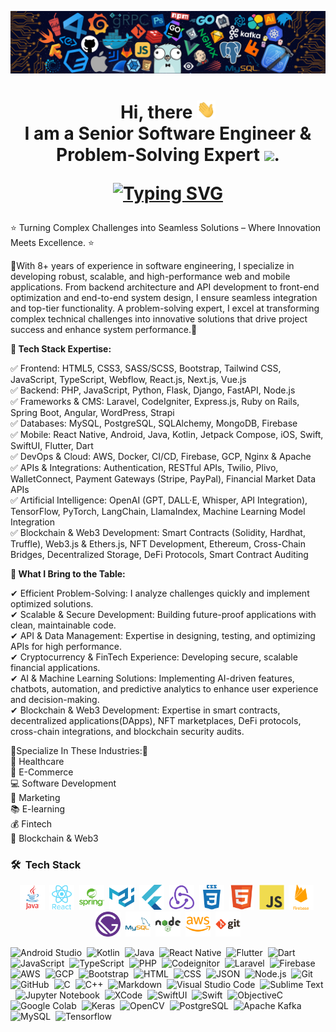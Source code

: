 <div id="header" align="center">
<!--   <img src="https://media.giphy.com/media/M9gbBd9nbDrOTu1Mqx/giphy.gif" width="100"/> -->
</div>
<div align="center">
</div>

<p align="center"><img src="https://raw.githubusercontent.com/KevinPatel04/KevinPatel04/master/header.png"></p>

<h1 align="center" width="100px">Hi, there <img src="https://raw.githubusercontent.com/KevinPatel04/KevinPatel04/master/Hi.gif" width="30px"><br /> I am a Senior Software Engineer & Problem-Solving Expert <img src="https://media.giphy.com/media/WUlplcMpOCEmTGBtBW/giphy.gif" width="30">.


[![Typing SVG](https://readme-typing-svg.herokuapp.com?font=Architects+Daughter&size=25&pause=1000&color=FA573A&center=true&vCenter=true&multiline=true&width=700&height=100&lines=I+am+a+senior+full+stack+developer;with+8%2B+years+of+experience+in+mobile+and+web+development)](https://git.io/typing-svg)
  

</h1>


⭐ Turning Complex Challenges into Seamless Solutions – Where Innovation Meets Excellence. ⭐

🚀With 8+ years of experience in software engineering, I specialize in developing robust, scalable, and high-performance web and mobile applications. From backend architecture and API development to front-end optimization and end-to-end system design, I ensure seamless integration and top-tier functionality. A problem-solving expert, I excel at transforming complex technical challenges into innovative solutions that drive project success and enhance system performance.🚀

<strong> 🔹 Tech Stack Expertise:</strong>

✅ Frontend: HTML5, CSS3, SASS/SCSS, Bootstrap, Tailwind CSS, JavaScript, TypeScript, Webflow, React.js, Next.js, Vue.js<br>
✅ Backend: PHP, JavaScript, Python, Flask, Django, FastAPI, Node.js<br>
✅ Frameworks & CMS: Laravel, CodeIgniter, Express.js, Ruby on Rails, Spring Boot, Angular, WordPress, Strapi<br>
✅ Databases: MySQL, PostgreSQL, SQLAlchemy, MongoDB, Firebase<br>
✅ Mobile: React Native, Android, Java, Kotlin, Jetpack Compose, iOS, Swift, SwiftUI, Flutter, Dart<br>
✅ DevOps & Cloud: AWS, Docker, CI/CD, Firebase, GCP, Nginx & Apache<br>
✅ APIs & Integrations: Authentication, RESTful APIs, Twilio, Plivo, WalletConnect, Payment Gateways (Stripe, PayPal), Financial Market Data APIs<br>
✅ Artificial Intelligence: OpenAI (GPT, DALL·E, Whisper, API Integration), TensorFlow, PyTorch, LangChain, LlamaIndex, Machine Learning Model Integration<br>
✅ Blockchain & Web3 Development: Smart Contracts (Solidity, Hardhat, Truffle), Web3.js & Ethers.js, NFT Development, Ethereum, Cross-Chain Bridges, Decentralized Storage, DeFi Protocols, Smart Contract Auditing<be>

<strong> 🔹 What I Bring to the Table:</strong>

✔ Efficient Problem-Solving: I analyze challenges quickly and implement optimized solutions.<br>
✔ Scalable & Secure Development: Building future-proof applications with clean, maintainable code.<br>
✔ API & Data Management: Expertise in designing, testing, and optimizing APIs for high performance.<br>
✔ Cryptocurrency & FinTech Experience: Developing secure, scalable financial applications.<br>
✔ AI & Machine Learning Solutions: Implementing AI-driven features, chatbots, automation, and predictive analytics to enhance user experience and decision-making.<br>
✔ Blockchain & Web3 Development: Expertise in smart contracts, decentralized applications(DApps), NFT marketplaces, DeFi protocols, cross-chain integrations, and blockchain security audits.<be>

🥇Specialize In These Industries:🥇 <br>
  🏥 Healthcare <br>
  🛒 E-Commerce <br>
  💻 Software Development <br>
  🎯 Marketing <br>
  📚 E-learning <br>
  💰 Fintech <br>
  🔗 Blockchain & Web3 <br>

<!--Key skills include:

Promoting and communicating new ideas<br>
Creating process improvements<br>
Instituting new technologies<br>
Writing maintainable clear/high-quality code<br>
Ensuring code is scalable and responsive<br>
Please consider the following highlights<be>

- :telescope: I’m working as a Full Stack Engineer and contributing to frontend and backend for building Web/Mobile applications.

- :seedling: Exploring Technical Content Writing.

- :zap: In my free time, I solve problems on GeeksforGeeks and read tech articles.

- :mailbox:How to reach me: [![Linkedin Badge](https://img.shields.io/badge/-kakbar-blue?style=flat&logo=Linkedin&logoColor=white)](your-linkedin-url)

🥇 Successfully developed 60+ Web applications using React, Vue, Angular, Express.js, node.js, MongoDB, WordPress, Python, Flask, Django, Laravel, CI, MySQL.<br>
🥇 Developed 40+ Android applications using Android Studio, Kotlin, and Java.<br>
🥇 Developed 10+ iOS applications using XCode, Swift, Objective-C, SwiftUI, UIKit, Combine, Core-Animation/Data, GCD.<br>
🥇 Great skills in Payment gateway integration(apple/google pay, PayPal, stripe...), SNS login/sharing, Unit/UI Testing, PHP, Node.js, Nest, Express, Monghdb/PostgreSQL/MySQL, JS/TS, Angular, React/Redux/Redux Saga/React hook, Agile/Kanban/Scrum methodologies, SDLC, SOLID/UniDirectional Software Design, MVC/MVVM architecture, RestfulAPI, GraphQL, Jira/Atlassian, CI/CD.-->


<p align="centre">


### 🛠 &nbsp;Tech Stack

<div align="center">
  <img src="https://github.com/devicons/devicon/blob/master/icons/java/java-original-wordmark.svg" title="Java" alt="Java" width="40" height="40"/>&nbsp;
  <img src="https://github.com/devicons/devicon/blob/master/icons/react/react-original-wordmark.svg" title="React" alt="React" width="40" height="40"/>&nbsp;
  <img src="https://github.com/devicons/devicon/blob/master/icons/spring/spring-original-wordmark.svg" title="Spring" alt="Spring" width="40" height="40"/>&nbsp;
  <img src="https://github.com/devicons/devicon/blob/master/icons/materialui/materialui-original.svg" title="Material UI" alt="Material UI" width="40" height="40"/>&nbsp;
  <img src="https://github.com/devicons/devicon/blob/master/icons/flutter/flutter-original.svg" title="Flutter" alt="Flutter" width="40" height="40"/>&nbsp;
  <img src="https://github.com/devicons/devicon/blob/master/icons/redux/redux-original.svg" title="Redux" alt="Redux " width="40" height="40"/>&nbsp;
  <img src="https://github.com/devicons/devicon/blob/master/icons/css3/css3-plain-wordmark.svg"  title="CSS3" alt="CSS" width="40" height="40"/>&nbsp;
  <img src="https://github.com/devicons/devicon/blob/master/icons/html5/html5-original.svg" title="HTML5" alt="HTML" width="40" height="40"/>&nbsp;
  <img src="https://github.com/devicons/devicon/blob/master/icons/javascript/javascript-original.svg" title="JavaScript" alt="JavaScript" width="40" height="40"/>&nbsp;
  <img src="https://github.com/devicons/devicon/blob/master/icons/firebase/firebase-plain-wordmark.svg" title="Firebase" alt="Firebase" width="40" height="40"/>&nbsp;
  <img src="https://github.com/devicons/devicon/blob/master/icons/gatsby/gatsby-original.svg" title="Gatsby"  alt="Gatsby" width="40" height="40"/>&nbsp;
  <img src="https://github.com/devicons/devicon/blob/master/icons/mysql/mysql-original-wordmark.svg" title="MySQL"  alt="MySQL" width="40" height="40"/>&nbsp;
  <img src="https://github.com/devicons/devicon/blob/master/icons/nodejs/nodejs-original-wordmark.svg" title="NodeJS" alt="NodeJS" width="40" height="40"/>&nbsp;
  <img src="https://github.com/devicons/devicon/blob/master/icons/amazonwebservices/amazonwebservices-plain-wordmark.svg" title="AWS" alt="AWS" width="40" height="40"/>&nbsp;
  <img src="https://github.com/devicons/devicon/blob/master/icons/git/git-original-wordmark.svg" title="Git" **alt="Git" width="40" height="40"/>
</div>

![Android Studio](https://img.shields.io/badge/-Android%20Studio-05122A?style=flat&logo=android-studio&logoColor=3DDC84)&nbsp;
![Kotlin](https://img.shields.io/badge/-Kotlin-05122A?style=flat&logo=kotlin&logoColor=F02C10)&nbsp;
![Java](https://img.shields.io/badge/-Java-05122A?style=flat&logo=Java&logoColor=FFA518)&nbsp;
![React Native](https://img.shields.io/badge/-React%20Native-45E2AA?style=flat&logo=Java&logoColor=FFA518)&nbsp;
![Flutter](https://img.shields.io/badge/-Flutter-05122A?style=flat&logo=flutter&logoColor=02569B)&nbsp;
![Dart](https://img.shields.io/badge/-Dart-05122A?style=flat&logo=dart&logoColor=1075C2)&nbsp;
![JavaScript](https://img.shields.io/badge/-JavaScript-05122A?style=flat&logo=javascript)&nbsp;
![TypeScript](https://img.shields.io/badge/-TypeScript-35620A?style=flat&logo=javascript)&nbsp;
![PHP](https://img.shields.io/badge/-PHP-05122A?style=flat&logo=php&logoColor=777BB4)&nbsp;
![Codeignitor](https://img.shields.io/badge/-Codeignitor-F5524A?style=flat&logo=codeignitor&logoColor=AF2D20)&nbsp;
![Laravel](https://img.shields.io/badge/-Laravel-05122A?style=flat&logo=laravel&logoColor=FF2D20)&nbsp;
![Firebase](https://img.shields.io/badge/-Firebase-05122A?style=flat&logo=firebase&logoColor=FFCA28)&nbsp;
![AWS](https://img.shields.io/badge/-AWS-A5125A?style=flat&logo=aws&logoColor=5C3EE8)&nbsp;
![GCP](https://img.shields.io/badge/-GCP-35A2EA?style=flat&logo=gcp&logoColor=2C3AE8)&nbsp;
![Bootstrap](https://img.shields.io/badge/-Bootstrap-05122A?style=flat&logo=bootstrap&logoColor=563D7C)&nbsp;
![HTML](https://img.shields.io/badge/-HTML-05122A?style=flat&logo=HTML5)&nbsp;
![CSS](https://img.shields.io/badge/-CSS-05122A?style=flat&logo=CSS3&logoColor=1572B6)&nbsp;
![JSON](https://img.shields.io/badge/-JSON-05122A?style=flat&logo=json&logoColor=000000)&nbsp;
![Node.js](https://img.shields.io/badge/-Node.js-05122A?style=flat&logo=node.js&logoColor=339933)&nbsp;
![Git](https://img.shields.io/badge/-Git-05122A?style=flat&logo=git)&nbsp;
![GitHub](https://img.shields.io/badge/-GitHub-05122A?style=flat&logo=github)&nbsp;
![C](https://img.shields.io/badge/-C-05122A?style=flat&logo=C&logoColor=A8B9CC)&nbsp;
![C++](https://img.shields.io/badge/-C++-05122A?style=flat&logo=C%2B%2B&logoColor=00599C)&nbsp;
![Markdown](https://img.shields.io/badge/-Markdown-05122A?style=flat&logo=markdown)&nbsp;
![Visual Studio Code](https://img.shields.io/badge/-Visual%20Studio%20Code-05122A?style=flat&logo=visual-studio-code&logoColor=007ACC)&nbsp;
![Sublime Text](https://img.shields.io/badge/-Sublime%20Text-05122A?style=flat&logo=sublime-text&logoColor=FF9800)&nbsp;
![Jupyter Notebook](https://img.shields.io/badge/-Jupyter%20Notebook-05122A?style=flat&logo=jupyter&logoColor=F37626)&nbsp;
![XCode](https://img.shields.io/badge/-XCode-55322A?style=flat&logo=xcode&logoColor=0F0D20)&nbsp;
![SwiftUI](https://img.shields.io/badge/-SwiftUI-2582AA?style=flat&logo=swiftui&logoColor=0F0D20)&nbsp;
![Swift](https://img.shields.io/badge/-Swift-A5122A?style=flat&logo=swift&logoColor=FF2D20)&nbsp;
![ObjectiveC](https://img.shields.io/badge/-ObjectiveC-05A2FA?style=flat&logo=objectivec&logoColor=FF2D20)&nbsp;
![Google Colab](https://img.shields.io/badge/-Google%20Colab-05122A?style=flat&logo=google-colab&logoColor=F9AB00)&nbsp;
![Keras](https://img.shields.io/badge/-Keras-05122A?style=flat&logo=keras&logoColor=D00000)&nbsp;
![OpenCV](https://img.shields.io/badge/-OpenCV-05122A?style=flat&logo=opencv&logoColor=5C3EE8)&nbsp;
![PostgreSQL](https://img.shields.io/badge/-PostgreSQL-05122A?style=flat&logo=postgresql&logoColor=336791)&nbsp;
![Apache Kafka](https://img.shields.io/badge/-Apache%20Kafka-05122A?style=flat&logo=apache-kafka&logoColor=231F20)&nbsp;
![MySQL](https://img.shields.io/badge/-MySQL-05122A?style=flat&logo=mysql&logoColor=4479A1)&nbsp;
![Tensorflow](https://img.shields.io/badge/-Tensorflow-05122A?style=flat&logo=tensorflow&logoColor=FF6F00)&nbsp;

<!--<p align="left"> <a href="https://github.com/ryo-ma/github-profile-trophy"><img src="https://github-profile-trophy.vercel.app/?username=ryo-ma" alt="ryo-ma" /></a> </p>

<!--### :link: &nbsp;Connect with me
<p align="center">
</p>

## Social 📱
You can find me on the following social media platforms or send me an email:
<!--* 👔 [LinkedIn](https://www.linkedin.com/in/)-->
<!-- * 🗣 [Twitter](https://twitter.com/dave_bitter) -->
<!-- * 📷 [Instagram](https://www.instagram.com/davebitter) -->
<!--* ✉️ [olexandr00000097@gmail.com](mailto:olexandr00000097@gmail.com)-->


<!--<p align="center">
  <a href="https://github.com/galaxydev-24">
    <img src="https://github-readme-stats.vercel.app/api?username=galaxydev-24&show_icons=true&include_all_commits=true&count_private=true&show=reviews,discussions_started,discussions_answered,prs_merged,prs_merged_percentage&theme=solarized-dark&hide_border=true&text_color=869396&text_bold=false&ring_color=ffff00" width="605">
  </a>
</p>-->

<!--<p align="center">
  <a href="https://github.com/galaxydev-24">
    <img src="http://github-profile-summary-cards.vercel.app/api/cards/profile-details?username=GalaxyDev-24&theme=moonlight" width="605">
  </a>
</p>

<p align="center">
  <a href= "https://github.com/galaxydev-24">
    <img src="http://github-profile-summary-cards.vercel.app/api/cards/stats?username=GalaxyDev-24&theme=moonlight" width="300">
  <a href= "https://github.com/galaxydev-24">
    <img src="http://github-profile-summary-cards.vercel.app/api/cards/productive-time?username=GalaxyDev-24&theme=moonlight&utcOffset=8" width="300">
  </a>
</p>

<p align="center">
  <a href= "https://github.com/galaxydev-24">
    <img src="http://github-profile-summary-cards.vercel.app/api/cards/repos-per-language?username=GalaxyDev-24&theme=moonlight" width="300">
  <a href= "https://github.com/galaxydev-24">
    <img src="http://github-profile-summary-cards.vercel.app/api/cards/most-commit-language?username=GalaxyDev-24&theme=moonlight" width="300">
  </a>
</p>-->

